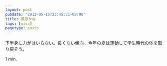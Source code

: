 ```yaml
---
layout: post
pubdate: "2013-05-16T23:45:51+09:00"
title: 風邪かな
tags: [misc]
pagetype: posts
---
```

下半身に力がはいらない。良くない傾向。今年の夏は運動して学生時代の体を取り戻そう。

1 min.
